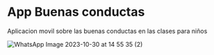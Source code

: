 # App Buenas conductas
 
Aplicacion movil sobre las buenas conductas en las clases para niños

![WhatsApp Image 2023-10-30 at 14 55 35 (2)](https://github.com/DylanQuiroga/App-buenas-conductas/assets/88744341/d812430c-e061-4066-a754-ea0e39b529e1)
